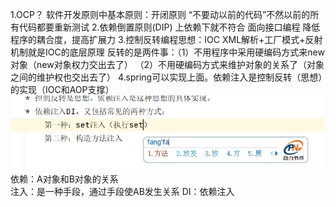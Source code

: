 1.OCP？
软件开发原则中基本原则：开闭原则
“不要动以前的代码”不然以前的所有代码都要重新测试
2.依赖倒置原则(DIP)
上依赖下就不符合
面向接口编程
降低程序的耦合度，提高扩展力
3.控制反转编程思想：IOC
XML解析+工厂模式+反射机制就是IOC的底层原理
反转的是两件事：（1）不用程序中采用硬编码方式来new对象（new对象权力交出去了）
（2）不用硬编码方式来维护对象的关系了（对象之间的维护权也交出去了）
4.spring可以实现上面。依赖注入是控制反转（思想）的实现（IOC和AOP支撑）
![img.png](img.png)
依赖：A对象和B对象的关系  
注入：是一种手段，通过手段使AB发生关系
DI：依赖注入


